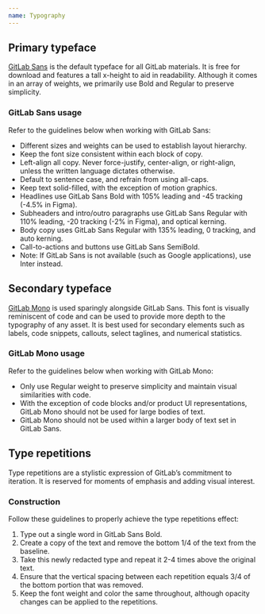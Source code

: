 ```yaml
---
name: Typography
---
```


## Primary typeface

[GitLab Sans](https://gitlab-org.gitlab.io/frontend/fonts/) is the default typeface for all GitLab materials. It is free for download and features a tall x-height to aid in readability. Although it comes in an array of weights, we primarily use Bold and Regular to preserve simplicity.

### GitLab Sans usage

Refer to the guidelines below when working with GitLab Sans:

- Different sizes and weights can be used to establish layout hierarchy.
- Keep the font size consistent within each block of copy.
- Left-align all copy. Never force-justify, center-align, or right-align, unless the written language dictates otherwise.
- Default to sentence case, and refrain from using all-caps.
- Keep text solid-filled, with the exception of motion graphics.
- Headlines use GitLab Sans Bold with 105% leading and -45 tracking (-4.5% in Figma).
- Subheaders and intro/outro paragraphs use GitLab Sans Regular with 110% leading, -20 tracking (-2% in Figma), and optical kerning.
- Body copy uses GitLab Sans Regular with 135% leading, 0 tracking, and auto kerning.
- Call-to-actions and buttons use GitLab Sans SemiBold.
- Note: If GitLab Sans is not available (such as Google applications), use Inter instead.

<figure-img alt="Typography samples" label="GitLab Sans typography samples" src="/img/brand/typography.svg"></figure-img>

## Secondary typeface

[GitLab Mono](https://gitlab-org.gitlab.io/frontend/fonts/) is used sparingly alongside GitLab Sans. This font is visually reminiscent of code and can be used to provide more depth to the typography of any asset. It is best used for secondary elements such as labels, code snippets, callouts, select taglines, and numerical statistics.

### GitLab Mono usage

Refer to the guidelines below when working with GitLab Mono:

- Only use Regular weight to preserve simplicity and maintain visual similarities with code.
- With the exception of code blocks and/or product UI representations, GitLab Mono should not be used for large bodies of text.
- GitLab Mono should not be used within a larger body of text set in GitLab Sans.

## Type repetitions

Type repetitions are a stylistic expression of GitLab’s commitment to iteration. It is reserved for moments of emphasis and adding visual interest.

<figure-img alt="Type repetitions mockup" label="Type repetitions mockup" src="/img/brand/type-repetition-mockup.png" width="480"></figure-img>

### Construction

Follow these guidelines to properly achieve the type repetitions effect:

1. Type out a single word in GitLab Sans Bold.
1. Create a copy of the text and remove the bottom 1/4 of the text from the baseline.
1. Take this newly redacted type and repeat it 2-4 times above the original text.
1. Ensure that the vertical spacing between each repetition equals 3/4 of the bottom portion that was removed.
1. Keep the font weight and color the same throughout, although opacity changes can be applied to the repetitions.

<figure-img alt="Type repetitions" label="Type repetition settings" src="/img/brand/type-repetitions-construction.svg"></figure-img>
